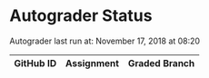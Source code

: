 # Autograder Status
Autograder last run at: November 17, 2018 at 08:20

| GitHub ID | Assignment | Graded Branch |
|-----------|------------|---------------|
